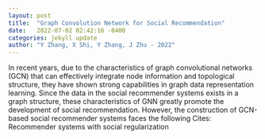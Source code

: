 ```yaml
---
layout: post
title:  "Graph Convolution Network for Social Recommendation"
date:   2022-07-02 02:42:16 -0400
categories: jekyll update
author: "Y Zhang, X Shi, Y Zhang, J Zhu - 2022"
---
```

In recent years, due to the characteristics of graph convolutional networks (GCN) that can effectively integrate node information and topological structure, they have shown strong capabilities in graph data representation learning. Since the data in the social recommender systems exists in a graph structure, these characteristics of GNN greatly promote the development of social recommendation. However, the construction of GCN-based social recommender systems faces the following  Cites: Recommender systems with social regularization